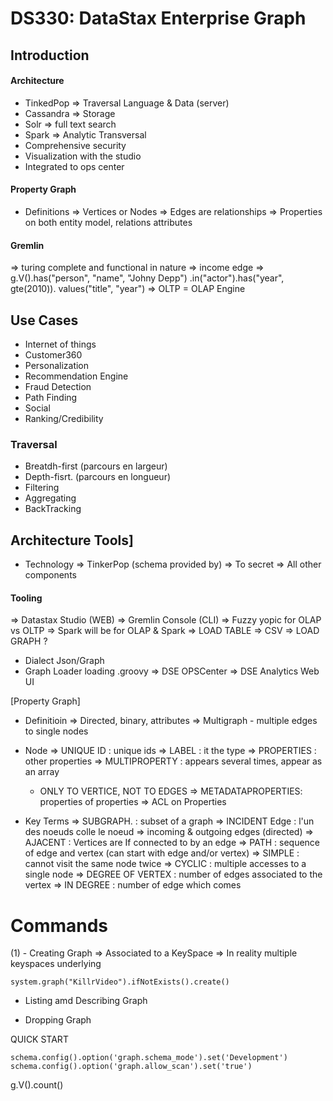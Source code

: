 #  DS330: DataStax Enterprise Graph

## Introduction

#### Architecture
- TinkedPop => Traversal Language & Data (server)
- Cassandra => Storage
- Solr 		=> full text search
- Spark 	=> Analytic Transversal
- Comprehensive security
- Visualization with the studio
- Integrated to ops center

#### Property Graph
- Definitions
 => Vertices or Nodes
 => Edges are relationships
 => Properties on both entity model, relations attributes

#### Gremlin
 => turing complete and functional in nature
 => income edge
 => g.V().has("person", "name", "Johny Depp")
 		 .in("actor").has("year", gte(2010)).
 		 values("title", "year")
 => OLTP = OLAP Engine

## Use Cases
 - Internet of things
 - Customer360
 - Personalization
 - Recommendation Engine
 - Fraud Detection
 - Path Finding
 - Social
 - Ranking/Credibility

### Traversal
  - Breatdh-first (parcours en largeur)
  - Depth-fisrt.  (parcours en longueur)
  - Filtering
  - Aggregating
  - BackTracking

## Architecture Tools]

- Technology
 => TinkerPop (schema provided by)
 => To secret
 => All other components

#### Tooling
 => Datastax Studio (WEB)
 => Gremlin Console (CLI)
 => Fuzzy yopic for OLAP vs OLTP
 => Spark will be for OLAP & Spark
 => LOAD TABLE => CSV
 => LOAD GRAPH ? 
  - Dialect Json/Graph
  - Graph Loader loading .groovy
 => DSE OPSCenter
 => DSE Analytics Web UI

[Property Graph]

- Definitioin
 => Directed, binary, attributes
 => Multigraph - multiple edges to single nodes

- Node
 => UNIQUE ID     : unique ids
 => LABEL         : it the type
 => PROPERTIES    : other properties
 => MULTIPROPERTY : appears several times, appear as an array
    * ONLY TO VERTICE, NOT TO EDGES
 => METADATAPROPERTIES: properties of properties
 => ACL on Properties

- Key Terms
 => SUBGRAPH. : subset of a graph
 => INCIDENT Edge : l'un des noeuds colle le noeud
 => incoming & outgoing edges (directed)
 => AJACENT : Vertices are If connected to by an edge
 => PATH : sequence of edge and vertex (can start with edge and/or vertex)
 => SIMPLE : cannot visit the same node twice
 => CYCLIC : multiple accesses to a single node
 => DEGREE OF VERTEX : number of edges associated to the vertex
 => IN DEGREE : number of edge which comes

# Commands

(1) - Creating Graph
 => Associated to a KeySpace
 => In reality multiple keyspaces underlying

```cql
system.graph("KillrVideo").ifNotExists().create()
```

- Listing amd Describing Graph

- Dropping Graph


QUICK START
```cql
schema.config().option('graph.schema_mode').set('Development')
schema.config().option('graph.allow_scan').set('true')
```

g.V().count()



 
